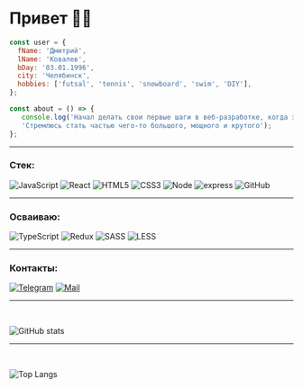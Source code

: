 # Привет 👋🏻
```javascript
const user = {
  fName: 'Дмитрий',
  lName: 'Ковалев',
  bDay: '03.01.1996',
  city: 'Челябинск',
  hobbies: ['futsal', 'tennis', 'snowboard', 'swim', 'DIY'],
};

const about = () => {
   console.log('Начал делать свои первые шаги в веб-разработке, когда это стало мейнстримом ¯\_(ツ)_/¯',
   'Стремлюсь стать частью чего-то большого, мощного и крутого');
};
```

___
### Cтек:
![JavaScript](https://img.shields.io/badge/-es6-090909?style=for-the-badge&logo=javascript)
![React](https://img.shields.io/badge/-React-090909?style=for-the-badge&logo=react)
![HTML5](https://img.shields.io/badge/-HTML5-090909?style=for-the-badge&logo=html5)
![CSS3](https://img.shields.io/badge/-CSS3-090909?style=for-the-badge&logo=css3)
![Node](https://img.shields.io/badge/-node-090909?style=for-the-badge&logo=node.js)
![express](https://img.shields.io/badge/-express-090909?style=for-the-badge&logo=express)
![GitHub](https://img.shields.io/badge/-GitHub-090909?style=for-the-badge&logo=GitHub)


___
### Осваиваю:
![TypeScript](https://img.shields.io/badge/-TypeScript-090909?style=for-the-badge&logo=TypeScript)
![Redux](https://img.shields.io/badge/-Redux-090909?style=for-the-badge&logo=Redux)
![SASS](https://img.shields.io/badge/-SASS-090909?style=for-the-badge&logo=SASS)
![LESS](https://img.shields.io/badge/-LESS-090909?style=for-the-badge&logo=LESS)

___
### Контакты:
[![Telegram](https://img.shields.io/badge/-Telegram-090909?style=for-the-badge&logo=telegram)](https://t.me/dimakovalev)
[![Mail](https://img.shields.io/badge/-Mail-090909?style=for-the-badge&logo=)](mailto:doke@yandex.ru)
___
<br>

![GitHub stats](https://github-readme-stats.vercel.app/api?username=Dmitry-Kovalev-dev&show_icons=true&theme=dark&hide_border=true)
___
<br>

![Top Langs](https://github-readme-stats.vercel.app/api/top-langs/?username=Dmitry-Kovalev-dev&layout=compact&theme=dark&hide_border=true)
